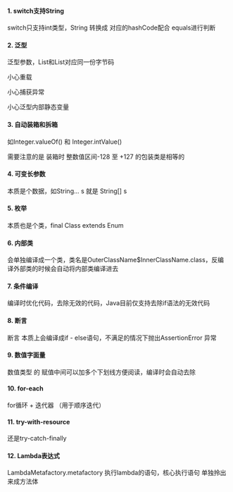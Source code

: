 #### 1. switch支持String

switch只支持int类型，String 转换成 对应的hashCode配合 equals进行判断



#### 2. 泛型

泛型参数，List<String>和List<Integer>对应同一份字节码

小心重载

小心捕获异常

小心泛型内部静态变量



#### 3. 自动装箱和拆箱

如Integer.valueOf() 和 Integer.intValue()

需要注意的是 装箱时 整数值区间-128 至 +127 的包装类是相等的



#### 4. 可变长参数

本质是个数据，如String... s 就是 String[] s



#### 5. 枚举

本质也是个类，final Class extends Enum



#### 6. 内部类

会单独编译成一个类，类名是OuterClassName$InnerClassName.class，反编译外部类的时候会自动将内部类编译进去



#### 7. 条件编译

编译时优化代码，去除无效的代码，Java目前仅支持去除if语法的无效代码



#### 8. 断言

断言 本质上会编译成if - else语句，不满足的情况下抛出AssertionError 异常



#### 9. 数值字面量

数值类型 的 赋值中间可以加多个下划线方便阅读，编译时会自动去除



#### 10. for-each

for循环 + 迭代器 （用于顺序迭代）



#### 11. try-with-resource

还是try-catch-finally



#### 12. Lambda表达式

LambdaMetafactory.metafactory 执行lambda的语句，核心执行语句 单独拎出来成方法体